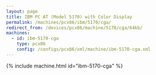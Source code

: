 ```yaml
---
layout: page
title: IBM PC AT (Model 5170) with Color Display
permalink: /machines/pcx86/ibm/5170/cga/
redirect_from: /devices/pcx86/machine/5170/cga/64kb/
machines:
  - id: ibm-5170-cga
    type: pcx86
    config: /configs/pcx86/xml/machine/ibm-5170-cga.xml
---
```


{% include machine.html id="ibm-5170-cga" %}
